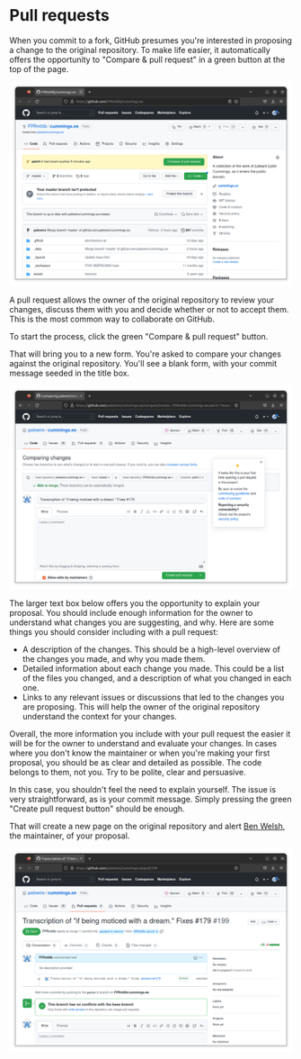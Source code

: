 ```{include} _templates/nav.html
```

# Pull requests

When you commit to a fork, GitHub presumes you're interested in proposing a change to the original repository. To make life easier, it automatically offers the opportunity to "Compare & pull request" in  a green button at the top of the page.

![Fork](_static/img/fork.png)

A pull request allows the owner of the original repository to review your changes, discuss them with you and decide whether or not to accept them. This is the most common way to collaborate on GitHub.

To start the process, click the green "Compare & pull request" button.

That will bring you to a new form. You're asked to compare your changes against the original repository. You'll see a blank form, with your commit message seeded in the title box.

![A blank pull request](_static/img/blank-pr.png)

The larger text box below offers you the opportunity to explain your proposal. You should include enough information for the owner to understand what changes you are suggesting, and why. Here are some things you should consider including with a pull request:

* A description of the changes. This should be a high-level overview of the changes you made, and why you made them.
* Detailed information about each change you made. This could be a list of the files you changed, and a description of what you changed in each one.
* Links to any relevant issues or discussions that led to the changes you are proposing. This will help the owner of the original repository understand the context for your changes.

Overall, the more information you include with your pull request the easier it will be for the owner to understand and evaluate your changes. In cases where you don't know the maintainer or when you're making your first proposal, you should be as clear and detailed as possible. The code belongs to them, not you. Try to be polite, clear and persuasive.

In this case, you shouldn't feel the need to explain yourself. The issue is very straightforward, as is your commit message. Simply pressing the green "Create pull request button" should be enough.

That will create a new page on the original repository and alert [Ben Welsh](https://palewi.re/who-is-ben-welsh/), the maintainer, of your proposal.

![Pull request](_static/img/pr.png)
